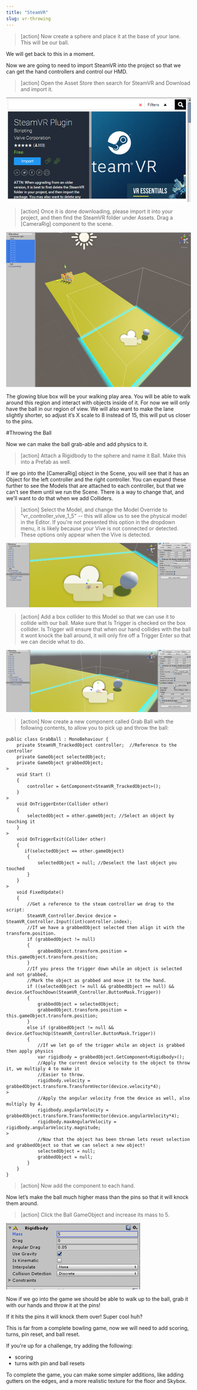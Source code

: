 ```yaml
---
title: "SteamVR"
slug: vr-throwing
---
```


>[action]
>Now create a sphere and place it at the base of your lane. This will be our ball.  

We will get back to this in a moment.

Now we are going to need to import SteamVR into the project so that we can get the hand controllers and control our HMD.

>[action]
>Open the Asset Store then search for SteamVR and Download and import it.

![Download SteamVR](assets/Capture9.png)

<!-- -->

>[action]
>Once it is done downloading, please import it into your project, and then find the SteamVR folder under Assets.  Drag a [CameraRig] component to the scene.

![Camera Rig in scene](assets/Capture11.png)

The glowing blue box will be your walking play area.  You will be able to walk around this region and interact with objects inside of it.  For now we will only have the ball in our region of view.  We will also want to make the lane slightly shorter, so adjust it’s X scale to 8 instead of 15, this will put us closer to the pins.  

#Throwing the Ball

Now we can make the ball grab-able and add physics to it.

>[action]
>Attach a Rigidbody to the sphere and name it Ball.  Make this into a Prefab as well.

If we go into the [CameraRig] object in the Scene, you will see that it has an Object for the left controller and the right controller.  You can expand these further to see the Models that are attached to each controller, but that we can't see them until we run the Scene. There is a way to change that, and we'll want to do that when we add Colliders.

>[action]
Select the Model, and change the Model Override to "vr_controller_vive_1_5" -- this will allow us to see the physical model in the Editor.  If you're not presented this option in the dropdown menu, it is likely because your Vive is not connected or detected.  These options only appear when the Vive is detected.

![The model appears](assets/Capture105.png)

>[action]
Add a box collider to this Model so that we can use it to collide with our ball.  Make sure that Is Trigger is checked on the box collider. Is Trigger will ensure that when our hand collides with the ball it wont knock the ball around, it will only fire off a Trigger Enter so that we can decide what to do.

![Hand Collider](assets/Capture10c.png)

>[action]
Now create a new component called Grab Ball with the following contents, to allow you to pick up and throw the ball:
>
```
public class GrabBall : MonoBehaviour {
    private SteamVR_TrackedObject controller;  //Reference to the controller
    private GameObject selectedObject;
    private GameObject grabbedObject;
>
    void Start ()
    {
        controller = GetComponent<SteamVR_TrackedObject>();
    }
>
    void OnTriggerEnter(Collider other)
    {
        selectedObject = other.gameObject; //Select an object by touching it
    }
>
    void OnTriggerExit(Collider other)
    {
       if(selectedObject == other.gameObject)
        {
            selectedObject = null; //Deselect the last object you touched
        }
    }
>
    void FixedUpdate()
    {
        //Get a reference to the steam controller we drag to the script:
        SteamVR_Controller.Device device = SteamVR_Controller.Input((int)controller.index);
        //If we have a grabbedObject selected then align it with the transform.position.
        if (grabbedObject != null)
        {
            grabbedObject.transform.position = this.gameObject.transform.position;
        }
        //If you press the trigger down while an object is selected and not grabbed,
        //Mark the object as grabbed and move it to the hand.
        if ((selectedObject != null && grabbedObject == null) && device.GetTouchDown(SteamVR_Controller.ButtonMask.Trigger))
        {
            grabbedObject = selectedObject;
            grabbedObject.transform.position = this.gameObject.transform.position;
        }
        else if (grabbedObject != null && device.GetTouchUp(SteamVR_Controller.ButtonMask.Trigger))
        {
            //If we let go of the trigger while an object is grabbed then apply physics
            var rigidbody = grabbedObject.GetComponent<Rigidbody>();
            //Apply the current device velocity to the object to throw it, we multiply 4 to make it
            //Easier to throw.              
            rigidbody.velocity = grabbedObject.transform.TransformVector(device.velocity*4);
>
            //Apply the angular velocity from the device as well, also multiply by 4.            
            rigidbody.angularVelocity = grabbedObject.transform.TransformVector(device.angularVelocity*4);
            rigidbody.maxAngularVelocity = rigidbody.angularVelocity.magnitude;
>
            //Now that the object has been thrown lets reset selection and grabbedObject so that we can select a new object!
            selectedObject = null;
            grabbedObject = null;
        }
    }
}
```

<!-- -->

>[action]
>Now add the component to each hand.

<!-- -->

Now let’s make the ball much higher mass than the pins so that it will knock them around.

>[action]
Click the Ball GameObject and increase its mass to 5.

![Increase Mass](assets/Capture12.png)

Now if we go into the game we should be able to walk up to the ball, grab it with our hands and throw it at the pins!

If it hits the pins it will knock them over!  Super cool huh?

This is far from a complete bowling game, now we will need to add scoring, turns, pin reset, and ball reset.

If you're up for a challenge, try adding the following:

- scoring
- turns with pin and ball resets

To complete the game, you can make some simpler additions, like adding gutters on the edges, and a more realistic texture for the floor and Skybox.
